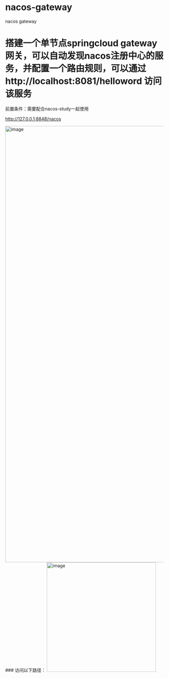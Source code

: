 # nacos-gateway
nacos gateway

# 搭建一个单节点springcloud gateway网关，可以自动发现nacos注册中心的服务，并配置一个路由规则，可以通过http://localhost:8081/helloword 访问该服务
前置条件：需要配合nacos-study一起使用


http://127.0.0.1:8848/nacos

<img width="1382" alt="image" src="https://github.com/keguang/nacos-gateway/assets/10006532/8feadf6c-11cb-4720-bd36-ed018d6c66a9">
### 访问以下路径：
<img width="347" alt="image" src="https://github.com/keguang/nacos-gateway/assets/10006532/fc9504ef-37d4-4aa7-801c-fae4e5589d4e">
